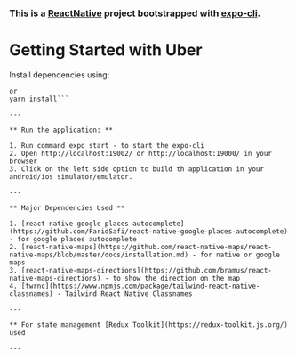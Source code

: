 ### This is a [ReactNative](https://reactnative.dev/) project bootstrapped with [expo-cli](https://docs.expo.dev/get-started/installation/).

# Getting Started with Uber

Install dependencies using:

````npm install
or
yarn install```

---

** Run the application: **

1. Run command expo start - to start the expo-cli
2. Open http://localhost:19002/ or http://localhost:19000/ in your browser
3. Click on the left side option to build th application in your android/ios simulator/emulator.

---

** Major Dependencies Used **

1. [react-native-google-places-autocomplete](https://github.com/FaridSafi/react-native-google-places-autocomplete) - for google places autocomplete
2. [react-native-maps](https://github.com/react-native-maps/react-native-maps/blob/master/docs/installation.md) - for native or google maps
3. [react-native-maps-directions](https://github.com/bramus/react-native-maps-directions) - to show the direction on the map
4. [twrnc](https://www.npmjs.com/package/tailwind-react-native-classnames) - Tailwind React Native Classnames

---

** For state management [Redux Toolkit](https://redux-toolkit.js.org/) used

---
